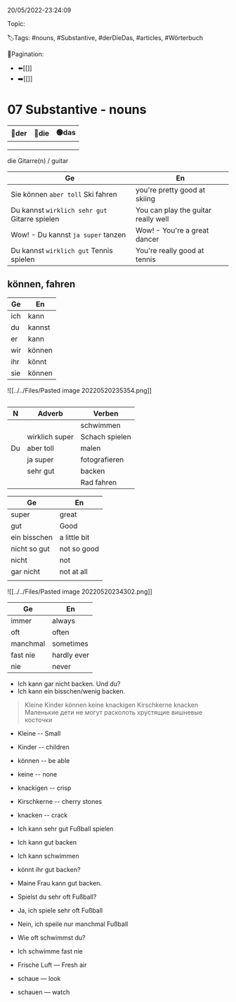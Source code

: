 20/05/2022-23:24:09

Topic:

🏷️Tags: #nouns, #Substantive, #derDieDas, #articles, #Wörterbuch

🧭Pagination:
- ⬅️[[]]
- ➡️[[]]

# 07 Substantive - nouns

| 🔵der | 🔴die | 🟢das |
|-------|-------|-------|
|       |       |       |
|       |       |       |
|       |       |       |


die
Gitarre(n) / guitar


| Ge                                            | En                                  |
|-----------------------------------------------|-------------------------------------|
| Sie können `aber toll` Ski fahren             | you're pretty good at skiing        |
| Du kannst `wirklich sehr gut` Gitarre spielen | You can play the guitar really well |
| Wow! - Du kannst `ja super` tanzen            | Wow! - You're a great dancer        |
| Du kannst `wirklich gut` Tennis spielen       | You're really good at tennis        |


## können, fahren

| Ge   | En     |
|------|--------|
| ich	 | kann   |
| du	  | kannst |
| er	  | kann   |
| wir	 | können |
| ihr	 | könnt  |
| sie	 | können |


![[../../Files/Pasted image 20220520235354.png]]

##

| N   | Adverb         | Verben         |
|-----|----------------|----------------|
|     |                | schwimmen      |
|     | wirklich super | Schach spielen |
| Du  | aber toll      | malen          |
|     | ja super       | fotografieren  |
|     | sehr gut       | backen         |
|     |                | Rad fahren     |


| Ge            | En            |
|---------------|---------------|
| super         | great         |
| gut           | Good          |
| ein bisschen  | a little bit  |
| nicht so gut  | not so good   |
| nicht         | not           |
| gar nicht     | not at all    |
|               |               |

![[../../Files/Pasted image 20220520234302.png]]

| Ge        | En             |
|-----------|----------------|
| immer     | always         |
| oft       | often          |
| manchmal  | sometimes      |
| fast nie  | hardly ever    |
| nie       | never          |


- Ich kann gar nicht backen. Und du?
- Ich kann ein bisschen/wenig backen.

> Kleine Kinder können keine knackigen Kirschkerne knacken
> Маленькие дети не могут расколоть хрустящие вишневые косточки

- Kleine -- Small
- Kinder -- children
- können -- be able
- keine -- none
- knackigen -- crisp
- Kirschkerne -- cherry stones
- knacken -- crack

- Ich kann sehr gut Fußball spielen
- Ich kann gut backen
- Ich kann schwimmen
- könnt ihr gut backen?
- Maine Frau kann gut backen.

- Spielst du sehr oft Fußball?
- Ja, ich spiele sehr oft Fußball
- Nein, ich speile nur manchmal Fußball

- Wie oft schwimmst du?
- Ich schwimme fast nie


- Frische Luft — Fresh air
- schaue — look
- schauen — watch